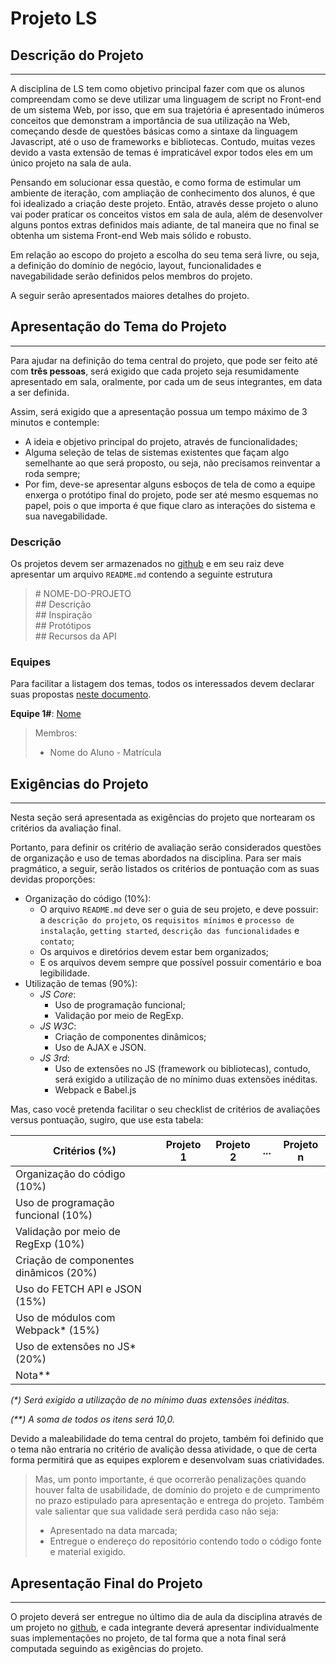 # Projeto LS

## Descrição do Projeto

* * *

A disciplina de LS tem como objetivo principal fazer com que os alunos compreendam como se deve utilizar uma linguagem de script no Front-end de um sistema Web, por isso, que em sua trajetória é apresentado inúmeros conceitos que demonstram a importância de sua utilização na Web, começando desde de questões básicas como a sintaxe da linguagem Javascript, até o uso de frameworks e bibliotecas. Contudo, muitas vezes devido a vasta extensão de temas é impraticável expor todos eles em um único projeto na sala de aula.

Pensando em solucionar essa questão, e como forma de estimular um ambiente de iteração, com ampliação de conhecimento dos alunos, é que foi idealizado a criação deste projeto. Então, através desse projeto o aluno vai poder praticar os conceitos vistos em sala de aula, além de desenvolver alguns pontos extras definidos mais adiante, de tal maneira que no final se obtenha um sistema Front-end Web mais sólido e robusto.

Em relação ao escopo do projeto a escolha do seu tema será livre, ou seja, a definição do domínio de negócio, layout, funcionalidades e navegabilidade serão definidos pelos membros do projeto. 

A seguir serão apresentados maiores detalhes do projeto.

## Apresentação do Tema do Projeto

* * *

Para ajudar na definição do tema central do projeto, que pode ser feito até com **três pessoas**, será exigido que cada projeto seja resumidamente apresentado em sala, oralmente, por cada um de seus integrantes, em data a ser definida.

Assim, será exigido que a apresentação possua um tempo máximo de 3 minutos e contemple:

* A ideia e objetivo principal do projeto, através de funcionalidades;
* Alguma seleção de telas de sistemas existentes que façam algo semelhante ao que será proposto, ou seja, não precisamos reinventar a roda sempre;
* Por fim, deve-se apresentar alguns esboços de tela de como a equipe enxerga o protótipo final do projeto, pode ser até mesmo esquemas no papel, pois o que importa é que fique claro as interações do sistema e sua navegabilidade.

### Descrição

Os projetos devem ser armazenados no [github](http://github.com/) e em seu raiz deve apresentar um arquivo `README.md` contendo a seguinte estrutura 

> &#35; NOME-DO-PROJETO<br>
> &#35;&#35; Descrição<br>
> &#35;&#35; Inspiração<br>
> &#35;&#35; Protótipos<br>
> &#35;&#35; Recursos da API

### Equipes

Para facilitar a listagem dos temas, todos os interessados devem declarar suas propostas [neste documento](https://padlet.com/lucachaves/projetols20171).

**Equipe 1#**: [Nome](https://github.com/username/repo)

> Membros:
> * Nome do Aluno - Matrícula

## Exigências do Projeto

* * *

Nesta seção será apresentada as exigências do projeto que nortearam os critérios da avaliação final.

Portanto, para definir os critério de avaliação serão considerados questões de organização e uso de temas abordados na disciplina. Para ser mais pragmático, a seguir, serão listados os critérios de pontuação com as suas devidas proporções:

* Organização do código (10%):
  - O arquivo `README.md` deve ser o guia de seu projeto, e deve possuir: a `descrição do projeto`, os `requisitos mínimos` e `processo de instalação`, `getting started`, `descrição das funcionalidades` e `contato`;
  - Os arquivos e diretórios devem estar bem organizados;
  - E os arquivos devem sempre que possível possuir comentário e boa legibilidade.
* Utilização de temas (90%):
  - *JS Core*:
    * Uso de programação funcional;
    * Validação por meio de RegExp.
  - *JS W3C*:
    * Criação de componentes dinâmicos;
    * Uso de AJAX e JSON.
  - *JS 3rd*:
    * Uso de extensões no JS (framework ou bibliotecas), contudo, será exigido a utilização de no mínimo duas extensões inéditas.
    * Webpack e Babel.js

Mas, caso você pretenda facilitar o seu checklist de critérios de avaliações versus pontuação, sugiro, que use esta tabela:

Critérios (%)  | Projeto 1 | Projeto 2 | ... | Projeto n
-------------- | --------- | --------- | --- | ---------
Organização do código (10%)  |  |  | |
Uso de programação funcional (10%)  |  |  |  |
Validação por meio de RegExp (10%) |  |  |  |
Criação de componentes dinâmicos (20%) |  |  |  |
Uso do FETCH API e JSON (15%) |  |  |  |
Uso de módulos com Webpack* (15%) |  |  |  |
Uso de extensões no JS* (20%) |  |  |  |
Nota**  |  |  |  |

*(\*) Será exigido a utilização de no mínimo duas extensões inéditas.*

*(\*\*) A soma de todos os itens será 10,0.*

Devido a maleabilidade do tema central do projeto, também foi definido que o tema não entraria no critério de avalição dessa atividade, o que de certa forma permitirá que as equipes explorem e desenvolvam suas criatividades.

>Mas, um ponto importante, é que ocorrerão penalizações quando houver falta de usabilidade, de domínio do projeto e de cumprimento no prazo estipulado para apresentação e entrega do projeto. Também vale salientar que sua validade será perdida caso não seja:
>
>  * Apresentado na data marcada;
>  * Entregue o endereço do repositório contendo todo o código fonte e material exigido.

## Apresentação Final do Projeto

* * *

O projeto deverá ser entregue no último dia de aula da disciplina através de um projeto no [github](https://github.com/), e cada integrante deverá apresentar individualmente suas implementações no projeto,  de tal forma que a nota final será computada seguindo as exigências do projeto.
